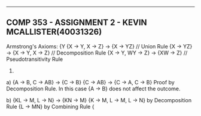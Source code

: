 -----------------------------------------------------------------------------
COMP 353 - ASSIGNMENT 2 - KEVIN MCALLISTER(40031326)
-----------------------------------------------------------------------------
Armstrong's Axioms:
{Y 
{X -> Y, X -> Z} -> {X -> YZ}	// Union Rule
{X -> YZ} -> {X -> Y, X -> Z}	// Decomposition Rule
{X -> Y, WY -> Z} -> {XW -> Z}	// Pseudotransitivity Rule


1.
a)	{A -> B, C -> AB} -> {C -> B}
	{C -> AB} -> {C -> A, C -> B} 
	Proof by Decomposition Rule. In this case {A -> B} does not affect the outcome.

b)	{KL -> M, L -> N} -> {KN -> M}
	{K -> M, L -> M, L -> N} by Decomposition Rule
	{L -> MN} by Combining Rule
	{